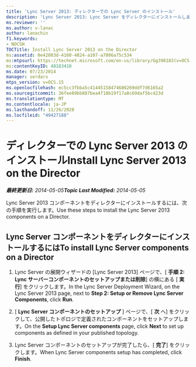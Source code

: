 ```yaml
---
title: 'Lync Server 2013: ディレクターでの Lync Server のインストール'
description: 'Lync Server 2013: Lync Server をディレクターにインストールします。'
ms.reviewer: ''
ms.author: v-lanac
author: lanachin
f1.keywords:
- NOCSH
TOCTitle: Install Lync Server 2013 on the Director
ms:assetid: 0e42803d-4160-4824-a107-a7086a75c534
ms:mtpsurl: https://technet.microsoft.com/en-us/library/Gg398183(v=OCS.15)
ms:contentKeyID: 48183410
ms.date: 07/23/2014
manager: serdars
mtps_version: v=OCS.15
ms.openlocfilehash: ec5cc3fbba5c41445158474686269ddf7d6165a2
ms.sourcegitcommit: 36fee89bb887bea4f18b19f17a8c69daf5bc423d
ms.translationtype: MT
ms.contentlocale: ja-JP
ms.lasthandoff: 11/26/2020
ms.locfileid: "49427188"
---
```

# <a name="install-lync-server-2013-on-the-director"></a><span data-ttu-id="1a7eb-103">ディレクターでの Lync Server 2013 のインストール</span><span class="sxs-lookup"><span data-stu-id="1a7eb-103">Install Lync Server 2013 on the Director</span></span>

<div data-xmlns="http://www.w3.org/1999/xhtml">

<div class="topic" data-xmlns="http://www.w3.org/1999/xhtml" data-msxsl="urn:schemas-microsoft-com:xslt" data-cs="https://msdn.microsoft.com/">

<div data-asp="https://msdn2.microsoft.com/asp">



</div>

<div id="mainSection">

<div id="mainBody"><span data-ttu-id="1a7eb-104">

<span> </span></span><span class="sxs-lookup"><span data-stu-id="1a7eb-104">

<span> </span></span></span>

<span data-ttu-id="1a7eb-105">_**最終更新日:** 2014-05-05_</span><span class="sxs-lookup"><span data-stu-id="1a7eb-105">_**Topic Last Modified:** 2014-05-05_</span></span>

<span data-ttu-id="1a7eb-106">Lync Server 2013 コンポーネントをディレクターにインストールするには、次の手順を実行します。</span><span class="sxs-lookup"><span data-stu-id="1a7eb-106">Use these steps to install the Lync Server 2013 components on a Director.</span></span>

<div>

## <a name="to-install-lync-server-components-on-a-director"></a><span data-ttu-id="1a7eb-107">Lync Server コンポーネントをディレクターにインストールするには</span><span class="sxs-lookup"><span data-stu-id="1a7eb-107">To install Lync Server components on a Director</span></span>

1.  <span data-ttu-id="1a7eb-108">Lync Server の展開ウィザードの [Lync Server 2013] ページで、[ **手順 2: Lync サーバーコンポーネントのセットアップまたは削除**] の横にある [ **実行**] をクリックします。</span><span class="sxs-lookup"><span data-stu-id="1a7eb-108">In the Lync Server Deployment Wizard, on the Lync Server 2013 page, next to **Step 2: Setup or Remove Lync Server Components**, click **Run**.</span></span>

2.  <span data-ttu-id="1a7eb-109">[ **Lync Server コンポーネントのセットアップ** ] ページで、[ **次** へ] をクリックして、公開したトポロジで定義されたコンポーネントをセットアップします。</span><span class="sxs-lookup"><span data-stu-id="1a7eb-109">On the **Setup Lync Server components** page, click **Next** to set up components as defined in your published topology.</span></span>

3.  <span data-ttu-id="1a7eb-110">Lync Server コンポーネントのセットアップが完了したら、[ **完了**] をクリックします。</span><span class="sxs-lookup"><span data-stu-id="1a7eb-110">When Lync Server components setup has completed, click **Finish**.</span></span>

<span data-ttu-id="1a7eb-111"></div>

</div>

<span> </span>

</div>

</div>

</span><span class="sxs-lookup"><span data-stu-id="1a7eb-111"></div>

</div>

<span> </span>

</div>

</div>

</span></span></div>

